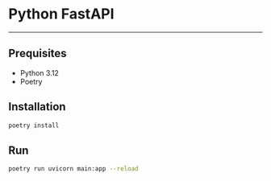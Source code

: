 # Python FastAPI

---

## Prequisites

-   Python 3.12
-   Poetry

## Installation

```bash
poetry install
```

## Run

```bash
poetry run uvicorn main:app --reload
```
